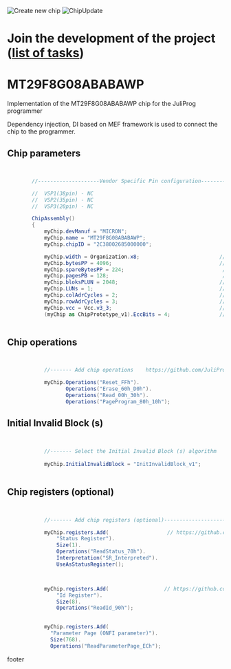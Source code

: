 ![Create new chip](https://github.com/JuliProg/MT29F8G08ABABAWP/workflows/Create%20new%20chip/badge.svg?event=repository_dispatch)
![ChipUpdate](https://github.com/JuliProg/MT29F8G08ABABAWP/workflows/ChipUpdate/badge.svg)
# Join the development of the project ([list of tasks](https://github.com/users/JuliProg/projects/1))


# MT29F8G08ABABAWP
Implementation of the MT29F8G08ABABAWP chip for the JuliProg programmer

Dependency injection, DI based on MEF framework is used to connect the chip to the programmer.

<section class = "listing">

# Chip parameters
```c#


        //--------------------Vendor Specific Pin configuration---------------------------

        //  VSP1(38pin) - NC    
        //  VSP2(35pin) - NC
        //  VSP3(20pin) - NC

        ChipAssembly()
        {
            myChip.devManuf = "MICRON";
            myChip.name = "MT29F8G08ABABAWP";
            myChip.chipID = "2C38002685000000";                                 // device ID 

            myChip.width = Organization.x8;                          // chip width (x8 or x16)
            myChip.bytesPP = 4096;                                   // page size in bytes
            myChip.spareBytesPP = 224;                                // size Spare Area in bytes
            myChip.pagesPB = 128;                                     // the number of pages per block 
            myChip.bloksPLUN = 2048;                                 // number of blocks in CE 
            myChip.LUNs = 1;                                         // the amount of CE in the chip
            myChip.colAdrCycles = 2;                                 // cycles for column addressing
            myChip.rowAdrCycles = 3;                                 // cycles for row addressing 
            myChip.vcc = Vcc.v3_3;                                   // supply voltage
            (myChip as ChipPrototype_v1).EccBits = 4;                // required Ecc bits for each 512 bytes
             
```
# Chip operations
```c#


            //------- Add chip operations    https://github.com/JuliProg/Wiki#command-set----------------------------------------------------

            myChip.Operations("Reset_FFh").
                   Operations("Erase_60h_D0h").
                   Operations("Read_00h_30h").
                   Operations("PageProgram_80h_10h");

```
# Initial Invalid Block (s)
```c#

            
            //------- Select the Initial Invalid Block (s) algorithm    https://github.com/JuliProg/Wiki/wiki/Initiate-Invalid-Block-----------
                
            myChip.InitialInvalidBlock = "InitInvalidBlock_v1";
                
```
# Chip registers (optional)
```c#


            //------- Add chip registers (optional)----------------------------------------------------

            myChip.registers.Add(                   // https://github.com/JuliProg/Wiki/wiki/StatusRegister
                "Status Register").
                Size(1).
                Operations("ReadStatus_70h").
                Interpretation("SR_Interpreted").
                UseAsStatusRegister();



            myChip.registers.Add(                  // https://github.com/JuliProg/Wiki/wiki/ID-Register
                "Id Register").     
                Size(8).
                Operations("ReadId_90h");
            

            myChip.registers.Add(
              "Parameter Page (ONFI parameter)").
              Size(768).
              Operations("ReadParameterPage_ECh");

```
</section>



















footer
